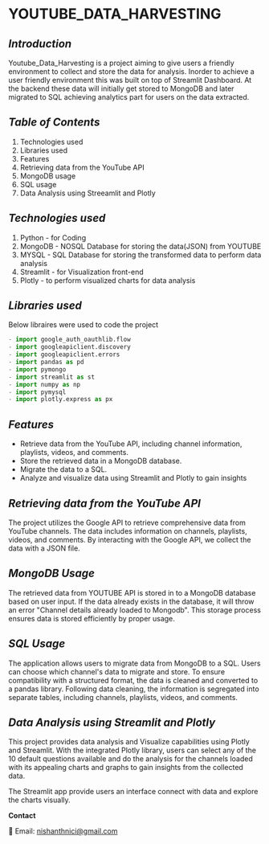 # **YOUTUBE_DATA_HARVESTING**


## *Introduction*

Youtube_Data_Harvesting is a project aiming to give users a friendly environment to collect and store the data for analysis. Inorder to achieve a user friendly environment this was built on top of Streamlit Dashboard. At the backend these data will initially get stored to MongoDB and later migrated to SQL achieving analytics part for users on the data extracted.


## *Table of Contents*

1.  Technologies used
1.  Libraries used
1.  Features
1.  Retrieving data from the YouTube API
1.  MongoDB usage
1.  SQL usage
1.  Data Analysis using Streeamlit and Plotly


## *Technologies used*

1. Python    - for Coding
1. MongoDB   - NOSQL Database for storing the data(JSON) from YOUTUBE
1. MYSQL     - SQL Database for storing the transformed data to perform data analysis
1. Streamlit - for Visualization front-end
1. Plotly    - to perform visualized charts for data analysis


## *Libraries used*

Below libraires were used to code the project
```python
- import google_auth_oauthlib.flow
- import googleapiclient.discovery
- import googleapiclient.errors
- import pandas as pd
- import pymongo
- import streamlit as st 
- import numpy as np
- import pymysql
- import plotly.express as px
```

## *Features*

- Retrieve data from the YouTube API, including channel information, playlists, videos, and comments.
- Store the retrieved data in a MongoDB database.
- Migrate the data to a SQL.
- Analyze and visualize data using Streamlit and Plotly to gain insights


## *Retrieving data from the YouTube API*

The project utilizes the Google API to retrieve comprehensive data from YouTube channels. The data includes information on channels, playlists, videos, and comments. By interacting with the Google API, we collect the data with a JSON file.


## *MongoDB Usage*

The retrieved data from YOUTUBE API is stored in to a MongoDB database based on user input. If the data already exists in the database, it will throw an error "Channel details already loaded to Mongodb". This storage process ensures data is stored efficiently by proper usage.


## *SQL Usage*

The application allows users to migrate data from MongoDB to a SQL. Users can choose which channel's data to migrate and store. To ensure compatibility with a structured format, the data is cleaned and converted to a pandas library. Following data cleaning, the information is segregated into separate tables, including channels, playlists, videos, and comments.


## *Data Analysis using Streamlit and Plotly*

This project provides data analysis and Visualize capabilities using Plotly and Streamlit. With the integrated Plotly library, users can select any of the 10 default questions available and do the analysis for the channels loaded with its appealing charts and graphs to gain insights from the collected data.


The Streamlit app provide users an interface connect with data and explore the charts visually. 


**Contact**

📧 Email: nishanthnici@gmail.com 




